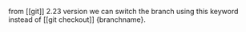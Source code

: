
from [[git]] 2.23 version we can switch the branch using this keyword instead of 
[[git checkout]] {branchname}.